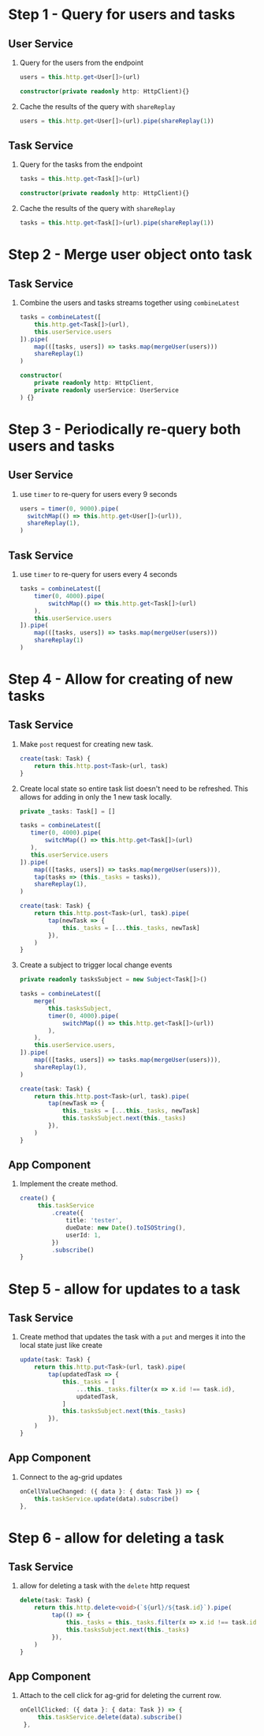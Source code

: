 # Step 1 - Query for users and tasks

## User Service

1. Query for the users from the endpoint

   ```typescript
   users = this.http.get<User[]>(url)

   constructor(private readonly http: HttpClient){}
   ```

1. Cache the results of the query with `shareReplay`
   ```typescript
   users = this.http.get<User[]>(url).pipe(shareReplay(1))
   ```

## Task Service

1. Query for the tasks from the endpoint

   ```typescript
   tasks = this.http.get<Task[]>(url)

   constructor(private readonly http: HttpClient){}
   ```

1. Cache the results of the query with `shareReplay`
   ```typescript
   tasks = this.http.get<Task[]>(url).pipe(shareReplay(1))
   ```

# Step 2 - Merge user object onto task

## Task Service

1. Combine the users and tasks streams together using `combineLatest`

   ```typescript
   tasks = combineLatest([
       this.http.get<Task[]>(url),
       this.userService.users
   ]).pipe(
       map(([tasks, users]) => tasks.map(mergeUser(users)))
       shareReplay(1)
   )

   constructor(
       private readonly http: HttpClient,
       private readonly userService: UserService
   ) {}
   ```

# Step 3 - Periodically re-query both users and tasks

## User Service

1. use `timer` to re-query for users every 9 seconds
   ```typescript
   users = timer(0, 9000).pipe(
     switchMap(() => this.http.get<User[]>(url)),
     shareReplay(1),
   )
   ```

## Task Service

1. use `timer` to re-query for users every 4 seconds
   ```typescript
   tasks = combineLatest([
       timer(0, 4000).pipe(
           switchMap(() => this.http.get<Task[]>(url)
       ),
       this.userService.users
   ]).pipe(
       map(([tasks, users]) => tasks.map(mergeUser(users)))
       shareReplay(1)
   )
   ```

# Step 4 - Allow for creating of new tasks

## Task Service

1. Make `post` request for creating new task.
   ```typescript
   create(task: Task) {
       return this.http.post<Task>(url, task)
   }
   ```
1. Create local state so entire task list doesn't need to be refreshed. This
   allows for adding in only the 1 new task locally.

   ```typescript
   private _tasks: Task[] = []

   tasks = combineLatest([
      timer(0, 4000).pipe(
          switchMap(() => this.http.get<Task[]>(url)
      ),
      this.userService.users
   ]).pipe(
       map(([tasks, users]) => tasks.map(mergeUser(users))),
       tap(tasks => (this._tasks = tasks)),
       shareReplay(1),
   )

   create(task: Task) {
       return this.http.post<Task>(url, task).pipe(
           tap(newTask => {
               this._tasks = [...this._tasks, newTask]
           }),
       )
   }
   ```

1. Create a subject to trigger local change events

   ```typescript
   private readonly tasksSubject = new Subject<Task[]>()

   tasks = combineLatest([
       merge(
           this.tasksSubject,
           timer(0, 4000).pipe(
               switchMap(() => this.http.get<Task[]>(url))
           ),
       ),
       this.userService.users,
   ]).pipe(
       map(([tasks, users]) => tasks.map(mergeUser(users))),
       shareReplay(1),
   )

   create(task: Task) {
       return this.http.post<Task>(url, task).pipe(
           tap(newTask => {
               this._tasks = [...this._tasks, newTask]
               this.tasksSubject.next(this._tasks)
           }),
       )
   }
   ```

## App Component

1. Implement the create method.
   ```typescript
   create() {
        this.taskService
            .create({
                title: 'tester',
                dueDate: new Date().toISOString(),
                userId: 1,
            })
            .subscribe()
   }
   ```

# Step 5 - allow for updates to a task

## Task Service

1. Create method that updates the task with a `put` and merges it into the local
   state just like create
   ```typescript
   update(task: Task) {
       return this.http.put<Task>(url, task).pipe(
           tap(updatedTask => {
               this._tasks = [
                   ...this._tasks.filter(x => x.id !== task.id),
                   updatedTask,
               ]
               this.tasksSubject.next(this._tasks)
           }),
       )
   }
   ```

## App Component

1. Connect to the ag-grid updates
   ```typescript
   onCellValueChanged: ({ data }: { data: Task }) => {
       this.taskService.update(data).subscribe()
   },
   ```

# Step 6 - allow for deleting a task

## Task Service

1. allow for deleting a task with the `delete` http request
   ```typescript
   delete(task: Task) {
       return this.http.delete<void>(`${url}/${task.id}`).pipe(
            tap(() => {
                this._tasks = this._tasks.filter(x => x.id !== task.id)
                this.tasksSubject.next(this._tasks)
            }),
       )
   }
   ```

## App Component

1. Attach to the cell click for ag-grid for deleting the current row.
   ```typescript
   onCellClicked: ({ data }: { data: Task }) => {
        this.taskService.delete(data).subscribe()
    },
   ```

